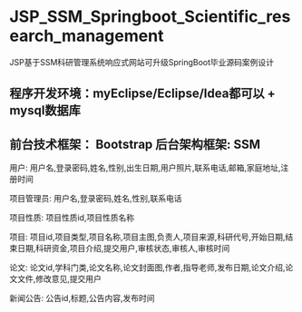 # JSP_SSM_Springboot_Scientific_research_management
JSP基于SSM科研管理系统响应式网站可升级SpringBoot毕业源码案例设计
## 程序开发环境：myEclipse/Eclipse/Idea都可以 + mysql数据库
## 前台技术框架： Bootstrap  后台架构框架: SSM
用户: 用户名,登录密码,姓名,性别,出生日期,用户照片,联系电话,邮箱,家庭地址,注册时间

项目管理员: 用户名,登录密码,姓名,性别,联系电话

项目性质: 项目性质id,项目性质名称

项目: 项目id,项目类型,项目名称,项目主图,负责人,项目来源,科研代号,开始日期,结束日期,科研资金,项目介绍,提交用户,审核状态,审核人,审核时间

论文: 论文id,学科门类,论文名称,论文封面图,作者,指导老师,发布日期,论文介绍,论文文件,修改意见,提交用户

新闻公告: 公告id,标题,公告内容,发布时间
